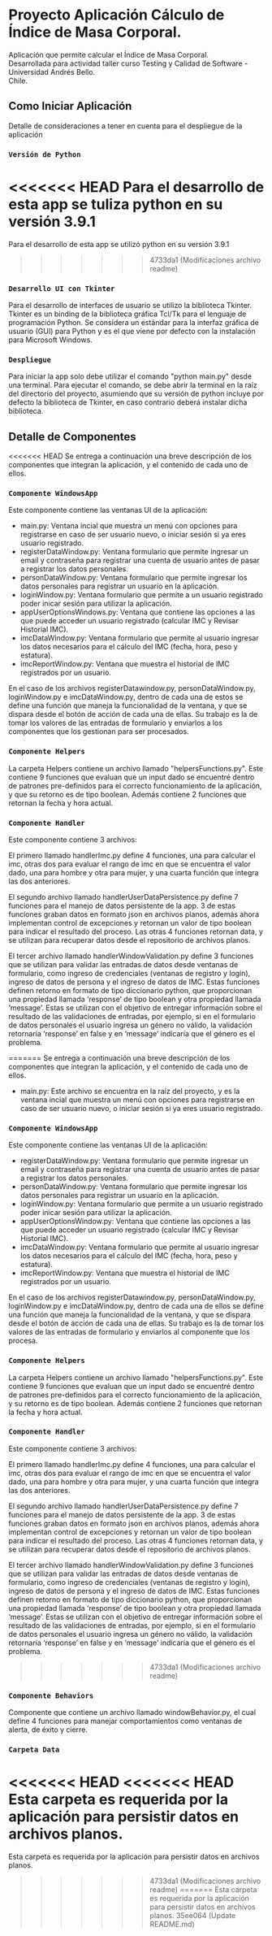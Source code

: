 # Proyecto Aplicación Cálculo de Índice de Masa Corporal.

Aplicación que permite calcular el Índice de Masa Corporal.  
Desarrollada para actividad taller curso Testing y Calidad de Software - Universidad Andrés Bello.  
Chile.  

## Como Iniciar Aplicación

Detalle de consideraciones a tener en cuenta para el despliegue de la aplicación

### `Versión de Python`

<<<<<<< HEAD
Para el desarrollo de esta app se tuliza python en su versión 3.9.1
=======
Para el desarrollo de esta app se utilizó python en su versión 3.9.1
>>>>>>> 4733da1 (Modificaciones archivo readme)

### `Desarrollo UI con Tkinter`

Para el desarrollo de interfaces de usuario se utilizo la biblioteca Tkinter.  
Tkinter es un binding de la biblioteca gráfica Tcl/Tk para el lenguaje de programación Python. Se considera un estándar para la interfaz gráfica de usuario (GUI) para Python y es el que viene por defecto con la instalación para Microsoft Windows.

### `Despliegue`

Para iniciar la app solo debe utilizar el comando "python main.py" desde una terminal. Para ejecutar el comando, se debe abrir la terminal en la raíz del directorio del proyecto, asumiendo que su versión de python incluye por defecto la biblioteca de Tkinter, en caso contrario deberá instalar dicha biblioteca.

## Detalle de Componentes

<<<<<<< HEAD
Se entrega a continuación una breve descripción de los componentes que integran la aplicación, y el contenido de cada uno de ellos.
### `Componente WindowsApp`

Este componente contiene las ventanas UI de la aplicación:  

- main.py: Ventana incial que muestra un menú con opciones para registrarse en caso de ser usuario nuevo, o iniciar sesión si ya eres usuario registrado.  
- registerDataWindow.py: Ventana formulario que permite ingresar un email y contraseña para registrar una cuenta de usuario antes de pasar a registrar los datos personales.
- personDataWindow.py: Ventana formulario que permite ingresar los datos personales para registrar un usuario en la aplicación.  
- loginWindow.py: Ventana formulario que permite a un usuario registrado poder inicar sesión para utilizar la aplicación.  
- appUserOptionsWindows.py: Ventana que contiene las opciones a las que puede acceder un usuario registrado (calcular IMC y Revisar Historial IMC).  
- imcDataWindow.py: Ventana formulario que permite al usuario ingresar los datos necesarios para el cálculo del IMC (fecha, hora, peso y estatura).  
- imcReportWindow.py: Ventana que muestra el historial de IMC registrados por un usuario.  

En el caso de los archivos registerDatawindow.py, personDataWindow.py, loginWindow.py e imcDataWindow.py, dentro de cada una de estos se define una función que maneja la funcionalidad de la ventana, y que se dispara desde el botón de acción de cada una de ellas. Su trabajo es la de tomar los valores de las entradas de formulario y enviarlos a los componentes que los gestionan para ser procesados.

### `Componente Helpers`

La carpeta Helpers contiene un archivo llamado "helpersFunctions.py". Este contiene 9 funciones que evaluan que un input dado se encuentré dentro de patrones pre-definidos para el correcto funcionamiento de la aplicación, y que su retorno es de tipo boolean. Además contiene 2 funciones que retornan la fecha y hora actual.

### `Componente Handler`

Este componente contiene 3 archivos:  

El primero llamado handlerImc.py define 4 funciones, una para calcular el imc, otras dos para evaluar el rango de imc en que se encuentra el valor dado, una para hombre y otra para mujer, y una cuarta función que integra las dos anteriores.  
  
El segundo archivo llamado handlerUserDataPersistence.py define 7 funciones para el manejo de datos persistente de la app. 3 de estas funciones graban datos en formato json en archivos planos, además ahora implementan control de excepciones y retornan un valor de tipo boolean para indicar el resultado del proceso. Las otras 4 funciones retornan data, y se utilizan para recuperar datos desde el repositorio de archivos planos.  
  
El tercer archivo llamado handlerWindowValidation.py define 3 funciones que se utilizan para validar las entradas de datos desde ventanas de formulario, como ingreso de credenciales (ventanas de registro y login), ingreso de datos de persona y el ingreso de datos de IMC. Estas funciones definen retorno en formato de tipo diccionario python, que proporcionan una propiedad llamada ‘response’ de tipo boolean y otra propiedad llamada ‘message’. Estas se utilizan con el objetivo de entregar información sobre el resultado de las validaciones de entradas, por ejemplo, si en el formulario de datos personales el usuario ingresa un género no válido, la validación retornaría ‘response’ en false y en ‘message’ indicaría que el género es el problema.  

=======
Se entrega a continuación una breve descripción de los componentes que integran la aplicación, y el contenido de cada uno de ellos.  

- main.py: Este archivo se encuentra en la raíz del proyecto, y es la ventana incial que muestra un menú con opciones para registrarse en caso de ser usuario nuevo, o iniciar sesión si ya eres usuario registrado.  

### `Componente WindowsApp`

Este componente contiene las ventanas UI de la aplicación:  

- registerDataWindow.py: Ventana formulario que permite ingresar un email y contraseña para registrar una cuenta de usuario antes de pasar a registrar los datos personales.
- personDataWindow.py: Ventana formulario que permite ingresar los datos personales para registrar un usuario en la aplicación.  
- loginWindow.py: Ventana formulario que permite a un usuario registrado poder inicar sesión para utilizar la aplicación.  
- appUserOptionsWindow.py: Ventana que contiene las opciones a las que puede acceder un usuario registrado (calcular IMC y Revisar Historial IMC).  
- imcDataWindow.py: Ventana formulario que permite al usuario ingresar los datos necesarios para el cálculo del IMC (fecha, hora, peso y estatura).  
- imcReportWindow.py: Ventana que muestra el historial de IMC registrados por un usuario.  

En el caso de los archivos registerDatawindow.py, personDataWindow.py, loginWindow.py e imcDataWindow.py, dentro de cada una de ellos se define una función que maneja la funcionalidad de la ventana, y que se dispara desde el botón de acción de cada una de ellas. Su trabajo es la de tomar los valores de las entradas de formulario y enviarlos al componente que los procesa.

### `Componente Helpers`

La carpeta Helpers contiene un archivo llamado "helpersFunctions.py". Este contiene 9 funciones que evaluan que un input dado se encuentré dentro de patrones pre-definidos para el correcto funcionamiento de la aplicación, y su retorno es de tipo boolean. Además contiene 2 funciones que retornan la fecha y hora actual.

### `Componente Handler`

Este componente contiene 3 archivos:  

El primero llamado handlerImc.py define 4 funciones, una para calcular el imc, otras dos para evaluar el rango de imc en que se encuentra el valor dado, una para hombre y otra para mujer, y una cuarta función que integra las dos anteriores.  
  
El segundo archivo llamado handlerUserDataPersistence.py define 7 funciones para el manejo de datos persistente de la app. 3 de estas funciones graban datos en formato json en archivos planos, además ahora implementan control de excepciones y retornan un valor de tipo boolean para indicar el resultado del proceso. Las otras 4 funciones retornan data, y se utilizan para recuperar datos desde el repositorio de archivos planos.  
  
El tercer archivo llamado handlerWindowValidation.py define 3 funciones que se utilizan para validar las entradas de datos desde ventanas de formulario, como ingreso de credenciales (ventanas de registro y login), ingreso de datos de persona y el ingreso de datos de IMC. Estas funciones definen retorno en formato de tipo diccionario python, que proporcionan una propiedad llamada ‘response’ de tipo boolean y otra propiedad llamada ‘message’. Estas se utilizan con el objetivo de entregar información sobre el resultado de las validaciones de entradas, por ejemplo, si en el formulario de datos personales el usuario ingresa un género no válido, la validación retornaría ‘response’ en false y en ‘message’ indicaría que el género es el problema.  

>>>>>>> 4733da1 (Modificaciones archivo readme)
### `Componente Behaviors`  

Componente que contiene un archivo llamado windowBehavior.py, el cual define 4 funciones para manejar comportamientos como ventanas de alerta, de éxito y cierre.

### `Carpeta Data`  

<<<<<<< HEAD
<<<<<<< HEAD
Esta carpeta es requerida por la aplicación para persistir datos en archivos planos.
=======
Esta carpeta es requerida por la aplicación para persistir datos en archivos planos.
>>>>>>> 4733da1 (Modificaciones archivo readme)
=======
Esta carpeta es requerida por la aplicación para persistir datos en archivos planos.
>>>>>>> 35ee064 (Update README.md)
